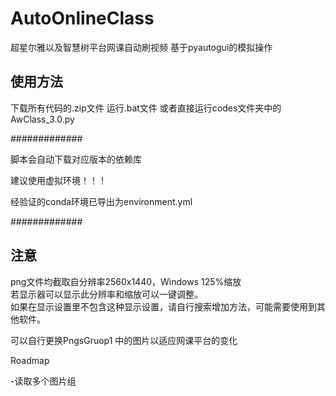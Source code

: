 # AutoOnlineClass

超星尔雅以及智慧树平台网课自动刷视频
基于pyautogui的模拟操作

## 使用方法

下载所有代码的.zip文件
运行.bat文件 或者直接运行codes文件夹中的AwClass_3.0.py
  
  
  
#############

脚本会自动下载对应版本的依赖库

建议使用虚拟环境！！！

经验证的conda环境已导出为environment.yml

#############
  
  
  
## 注意

png文件均截取自分辨率2560x1440，Windows 125%缩放  
若显示器可以显示此分辨率和缩放可以一键调整。  
如果在显示设置里不包含这种显示设置，请自行搜索增加方法，可能需要使用到其他软件。  

可以自行更换PngsGruop1 中的图片以适应网课平台的变化

  
Roadmap  

-读取多个图片组
